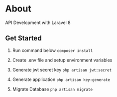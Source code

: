 # About

API Development with Laravel 8

## Get Started

1. Run command below
   `composer install`

2. Create .env file and setup environment variables

3. Generate jwt secret key
   `php artisan jwt:secret`

4. Generate application
   `php artisan key:generate`

5. Migrate Database
   `php artisan migrate`
